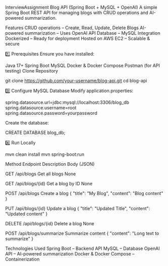 InterviewAssignment
Blog API (Spring Boot + MySQL + OpenAI)
A simple Spring Boot REST API for managing blogs with CRUD operations and AI-powered summarization.

Features
CRUD operations – Create, Read, Update, Delete Blogs
AI-powered summarization – Uses OpenAI API
Database – MySQL Integration
Dockerized – Ready for deployment
Hosted on AWS EC2 – Scalable & secure

1️⃣ Prerequisites
Ensure you have installed:

Java 17+
Spring Boot
MySQL
Docker & Docker Compose
Postman (for API testing)
Clone Repository

git clone https://github.com/your-username/blog-api.git
cd blog-api


3️⃣ Configure MySQL Database
Modify application.properties:

spring.datasource.url=jdbc:mysql://localhost:3306/blog_db
spring.datasource.username=root
spring.datasource.password=yourpassword

Create the database:

CREATE DATABASE blog_db;

4️⃣ Run Locally

mvn clean install
mvn spring-boot:run


Method       Endpoint	               Description	           Body (JSON)

  
GET	       /api/blogs      	       Get all blogs	        None


GET	       /api/blogs/{id}	       Get a blog by ID	      None


POST	     /api/blogs         	   Create a blog	       { "title": "My Blog", "content": "Blog content" }


PUT	       /api/blogs/{id}	       Update a blog	       { "title": "Updated Title", "content": "Updated content" }


DELETE	   /api/blogs/{id}	       Delete a blog	        None


POST	     /api/blogs/summarize	   Summarize content	   { "content": "Long text to summarize" }

Technologies Used
Spring Boot – Backend API
MySQL – Database
OpenAI API – AI-powered summarization
Docker & Docker Compose – Containerization
